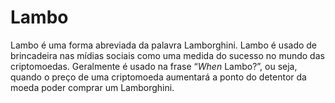 # Lambo

Lambo é uma forma abreviada da palavra Lamborghini. Lambo é usado de brincadeira nas mídias sociais como uma medida do sucesso no mundo das criptomoedas. Geralmente é usado na frase “_When_ Lambo?”, ou seja, quando o preço de uma criptomoeda aumentará a ponto do detentor da moeda poder comprar um Lamborghini.
